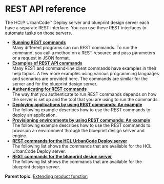 # REST API reference

The HCL® UrbanCode™ Deploy server and blueprint design server each have a separate REST interface. You can use these REST interfaces to automate tasks on those servers.

-   **[Running REST commands](../../com.udeploy.reference.doc/topics/rest_api_ref_using.md)**  
Many different programs can run REST commands. To run the command, you call a method on a REST resource and pass parameters or a request in JSON format.
-   **[Examples of REST API commands](../../com.udeploy.reference.doc/topics/rest_api_ref_examples.md)**  
Many REST and command-line client commands have examples in their help topics. A few more examples using various programming languages and scenarios are provided here. The commands are similar for the server and for the blueprint design server.
-   **[Authenticating for REST commands](../../com.udeploy.reference.doc/topics/rest_api_ref_authenticating.md)**  
The way that you authenticate to run REST commands depends on how the server is set up and the tool that you are using to run the commands.
-   **[Deploying applications by using REST commands: An example](../../com.udeploy.reference.doc/topics/rest_api_ref_example.md)**  
The following example describes how to use the REST commands to deploy an application.
-   **[Provisioning environments by using REST commands: An example](../../com.udeploy.reference.doc/topics/rest_api_ref_provision_example.md)**  
The following example describes how to use the REST commands to provision an environment through the blueprint design server and engine.
-   **[REST commands for the HCL UrbanCode Deploy server](../../com.udeploy.reference.doc/topics/rest_api_ref_commands.md)**  
The following list shows the commands that are available for the HCL UrbanCode Deploy server.
-   **[REST commands for the blueprint design server](../../com.udeploy.reference.doc/topics/rest_api_ref_commands_edt.md)**  
The following list shows the commands that are available for the blueprint design server.

**Parent topic:** [Extending product function](../../com.udeploy.doc/topics/c_node_extending.md)

